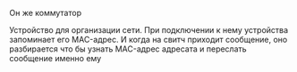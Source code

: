 Он же коммутатор

Устройство для организации сети.
При подключении к нему устройства запоминает его MAC-адрес. И когда на свитч приходит сообщение, оно разбирается что бы узнать MAC-адрес адресата и переслать сообщение именно ему